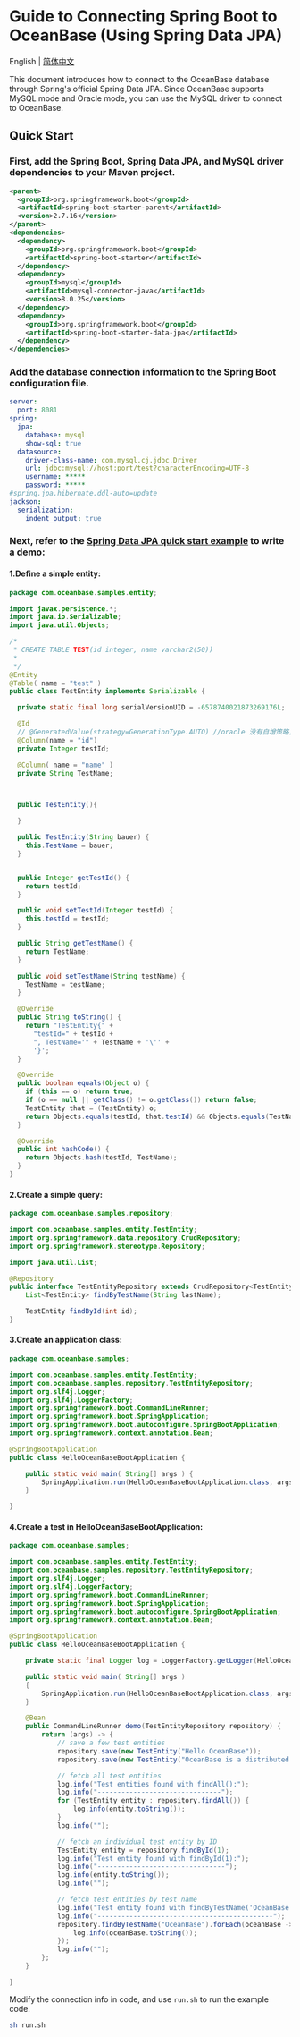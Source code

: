 # Guide to Connecting Spring Boot to OceanBase (Using Spring Data JPA)

English | [简体中文](README-CN.md)

This document introduces how to connect to the OceanBase database through Spring's official Spring Data JPA.
Since OceanBase supports MySQL mode and Oracle mode, you can use the MySQL driver to connect to OceanBase.

## Quick Start

### First, add the Spring Boot, Spring Data JPA, and MySQL driver dependencies to your Maven project.

```xml
<parent>
  <groupId>org.springframework.boot</groupId>
  <artifactId>spring-boot-starter-parent</artifactId>
  <version>2.7.16</version>
</parent>
<dependencies>
  <dependency>
    <groupId>org.springframework.boot</groupId>
    <artifactId>spring-boot-starter</artifactId>
  </dependency>
  <dependency>
    <groupId>mysql</groupId>
    <artifactId>mysql-connector-java</artifactId>
    <version>8.0.25</version>
  </dependency>
  <dependency>
    <groupId>org.springframework.boot</groupId>
    <artifactId>spring-boot-starter-data-jpa</artifactId>
  </dependency>
</dependencies>
```

### Add the database connection information to the Spring Boot configuration file.

```yaml
server:
  port: 8081
spring:
  jpa:
    database: mysql
    show-sql: true
  datasource:
    driver-class-name: com.mysql.cj.jdbc.Driver
    url: jdbc:mysql://host:port/test?characterEncoding=UTF-8
    username: *****
    password: *****
#spring.jpa.hibernate.ddl-auto=update
jackson:
  serialization:
    indent_output: true
```

### Next, refer to the [Spring Data JPA quick start example](https://spring.io/guides/gs/accessing-data-jpa) to write a demo:

#### 1.Define a simple entity:
```java
package com.oceanbase.samples.entity;

import javax.persistence.*;
import java.io.Serializable;
import java.util.Objects;

/*
 * CREATE TABLE TEST(id integer, name varchar2(50))
 *
 */
@Entity
@Table( name = "test" )
public class TestEntity implements Serializable {

  private static final long serialVersionUID = -6578740021873269176L;

  @Id
  // @GeneratedValue(strategy=GenerationType.AUTO) //oracle 没有自增策略，添加该注解可以自动生成一个序列，提供自增主键，若数据库已有相关序列，可以忽 //略该注解。
  @Column(name = "id")
  private Integer testId;

  @Column( name = "name" )
  private String TestName;



  public TestEntity(){

  }

  public TestEntity(String bauer) {
    this.TestName = bauer;
  }


  public Integer getTestId() {
    return testId;
  }

  public void setTestId(Integer testId) {
    this.testId = testId;
  }

  public String getTestName() {
    return TestName;
  }

  public void setTestName(String testName) {
    TestName = testName;
  }

  @Override
  public String toString() {
    return "TestEntity{" +
      "testId=" + testId +
      ", TestName='" + TestName + '\'' +
      '}';
  }

  @Override
  public boolean equals(Object o) {
    if (this == o) return true;
    if (o == null || getClass() != o.getClass()) return false;
    TestEntity that = (TestEntity) o;
    return Objects.equals(testId, that.testId) && Objects.equals(TestName, that.TestName);
  }

  @Override
  public int hashCode() {
    return Objects.hash(testId, TestName);
  }
}

```
#### 2.Create a simple query:
```java
package com.oceanbase.samples.repository;

import com.oceanbase.samples.entity.TestEntity;
import org.springframework.data.repository.CrudRepository;
import org.springframework.stereotype.Repository;

import java.util.List;

@Repository
public interface TestEntityRepository extends CrudRepository<TestEntity, Integer> {
    List<TestEntity> findByTestName(String lastName);

    TestEntity findById(int id);
}

```

#### 3.Create an application class:
```java
package com.oceanbase.samples;

import com.oceanbase.samples.entity.TestEntity;
import com.oceanbase.samples.repository.TestEntityRepository;
import org.slf4j.Logger;
import org.slf4j.LoggerFactory;
import org.springframework.boot.CommandLineRunner;
import org.springframework.boot.SpringApplication;
import org.springframework.boot.autoconfigure.SpringBootApplication;
import org.springframework.context.annotation.Bean;

@SpringBootApplication
public class HelloOceanBaseBootApplication {

    public static void main( String[] args ) {
        SpringApplication.run(HelloOceanBaseBootApplication.class, args);
    }

}

```

#### 4.Create a test in HelloOceanBaseBootApplication:
```java
package com.oceanbase.samples;

import com.oceanbase.samples.entity.TestEntity;
import com.oceanbase.samples.repository.TestEntityRepository;
import org.slf4j.Logger;
import org.slf4j.LoggerFactory;
import org.springframework.boot.CommandLineRunner;
import org.springframework.boot.SpringApplication;
import org.springframework.boot.autoconfigure.SpringBootApplication;
import org.springframework.context.annotation.Bean;

@SpringBootApplication
public class HelloOceanBaseBootApplication {

    private static final Logger log = LoggerFactory.getLogger(HelloOceanBaseBootApplication.class);

    public static void main( String[] args )
    {
        SpringApplication.run(HelloOceanBaseBootApplication.class, args);
    }

    @Bean
    public CommandLineRunner demo(TestEntityRepository repository) {
        return (args) -> {
            // save a few test entities
            repository.save(new TestEntity("Hello OceanBase"));
            repository.save(new TestEntity("OceanBase is a distributed database"));

            // fetch all test entities
            log.info("Test entities found with findAll():");
            log.info("-------------------------------");
            for (TestEntity entity : repository.findAll()) {
                log.info(entity.toString());
            }
            log.info("");

            // fetch an individual test entity by ID
            TestEntity entity = repository.findById(1);
            log.info("Test entity found with findById(1):");
            log.info("--------------------------------");
            log.info(entity.toString());
            log.info("");

            // fetch test entities by test name
            log.info("Test entity found with findByTestName('OceanBase'):");
            log.info("--------------------------------------------");
            repository.findByTestName("OceanBase").forEach(oceanBase -> {
                log.info(oceanBase.toString());
            });
            log.info("");
        };
    }

}

```

Modify the connection info in code, and use `run.sh` to run the example code.

```bash
sh run.sh
```
